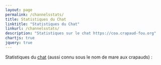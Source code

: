 ```yaml
---
layout: page
permalink: /channelsstats/
title: Statistiques du Chat
linktitle: "Statistiques du Chat"
linkurl: /channelsstats/
description: "Statistiques sur le chat https://coa.crapaud-fou.org"
chartjs: true
jquery: true
---
```


Statistiques du <a href="https://coa.crapaud-fou.org">chat</a> (aussi connu sous le nom de mare aux crapauds) :
<canvas id="byChannel"></canvas>
<canvas id="byTsunamy"></canvas>
<canvas id="usersByChannel"></canvas>
<canvas id="usersGlobal"></canvas>
<script>

$.getJSON("{{ site.baseurl }}/public/data/channelsstat.json", function (datas){
    updated = datas['updated']

    labels = datas['labels'];

    var ctx = document.getElementById('byChannel').getContext('2d');
    var chart = new Chart(ctx, {
        // The type of chart we want to create
        type: 'bar',

        // The data for our dataset
        data: {
            labels: labels,
            datasets: datas['messagesByChannel'],
        },

        // Configuration options go here
        options: {
            legend: {
                display: false
            },
            title: {
                display: true,
                text: "Nombre de message par canaux (" + updated + ")",
                position: "top"
            },
            responsive: true,
            scales: {
                xAxes: [{
                    stacked: true
                }],
                yAxes: [{
                    stacked: true,
                    ticks: {
                        stepSize: 500
                    }
                }]
            }
        }
    });

    var ctx2 = document.getElementById('byTsunamy').getContext('2d');
    var chart2 = new Chart(ctx2, {
        // The type of chart we want to create
        type: 'bar',

        // The data for our dataset
        data: {
            labels: labels,
            datasets: datas['messagesByTsunamy'],
        },

        // Configuration options go here
        options: {
            legend: {
                display: false
            },
            title: {
                display: true,
                text: "Nombre de message par Tsunami (" + updated + ")",
                position: "top"
            },
            responsive: true,
            scales: {
                xAxes: [{
                    stacked: true
                }],
                yAxes: [{
                    stacked: true,
                    ticks: {
                        stepSize: 500
                    }
                }]
            }
        }
    });

    var ctx3 = document.getElementById('usersByChannel').getContext('2d');
    var chart3 = new Chart(ctx3, {
        // The type of chart we want to create
        type: 'bar',

        // The data for our dataset
        data: {
            labels: labels,
            datasets: datas['usersByChannel'],
        },

        // Configuration options go here
        options: {
            legend: {
                display: false
            },
            title: {
                display: true,
                text: "Nombre d'utilisateur actifs par canaux (" + updated + ")",
                position: "top"
            },
            responsive: true,
            scales: {
                xAxes: [{
                    stacked: true
                }],
                yAxes: [{
                    stacked: true,
                    ticks: {
                        stepSize: 50
                    }
                }]
            }
        }
    });

    var ctx4 = document.getElementById('usersGlobal').getContext('2d');
    var chart4 = new Chart(ctx4, {
        // The type of chart we want to create
        type: 'bar',

        // The data for our dataset
        data: {
            labels: labels,
            datasets: datas['usersGlobal'],
        },

        // Configuration options go here
        options: {
            legend: {
                display: false
            },
            title: {
                display: true,
                text: "Nombre d'utilisateur actifs (" + updated + ")",
                position: "top"
            },
            responsive: true,
            scales: {
                xAxes: [{
                    stacked: true
                }],
                yAxes: [{
                    stacked: true,
                    ticks: {
                        stepSize: 50
                    }
                }]
            }
        }
    });
});
</script>